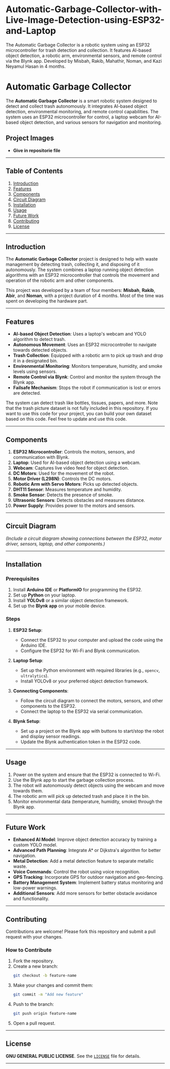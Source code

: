 # Automatic-Garbage-Collector-with-Live-Image-Detection-using-ESP32-and-Laptop
The Automatic Garbage Collector is a robotic system using an ESP32 microcontroller for trash detection and collection. It features AI-based object detection, a robotic arm, environmental sensors, and remote control via the Blynk app. Developed by Misbah, Rakib, Mahathir, Noman, and Kazi Neyamul Hasan in 4 months.
# Automatic Garbage Collector

The **Automatic Garbage Collector** is a smart robotic system designed to detect and collect trash autonomously. It integrates AI-based object detection, environmental monitoring, and remote control capabilities. The system uses an ESP32 microcontroller for control, a laptop webcam for AI-based object detection, and various sensors for navigation and monitoring.

## Project Images

- **Give in repositorie file**

---

## Table of Contents

1. [Introduction](#introduction)
2. [Features](#features)
3. [Components](#components)
4. [Circuit Diagram](#circuit-diagram)
5. [Installation](#installation)
6. [Usage](#usage)
7. [Future Work](#future-work)
8. [Contributing](#contributing)
9. [License](#license)

---

## Introduction

The **Automatic Garbage Collector** project is designed to help with waste management by detecting trash, collecting it, and disposing of it autonomously. The system combines a laptop running object detection algorithms with an ESP32 microcontroller that controls the movement and operation of the robotic arm and other components.

This project was developed by a team of four members: **Misbah**, **Rakib**, **Abir**, and **Noman**, with a project duration of 4 months. Most of the time was spent on developing the hardware part.

---

## Features

- **AI-based Object Detection**: Uses a laptop's webcam and YOLO algorithm to detect trash.
- **Autonomous Movement**: Uses an ESP32 microcontroller to navigate towards detected objects.
- **Trash Collection**: Equipped with a robotic arm to pick up trash and drop it in a designated bin.
- **Environmental Monitoring**: Monitors temperature, humidity, and smoke levels using sensors.
- **Remote Control via Blynk**: Control and monitor the system through the Blynk app.
- **Failsafe Mechanism**: Stops the robot if communication is lost or errors are detected.

The system can detect trash like bottles, tissues, papers, and more. Note that the trash picture dataset is not fully included in this repository. If you want to use this code for your project, you can build your own dataset based on this code. Feel free to update and use this code.

---

## Components

1. **ESP32 Microcontroller**: Controls the motors, sensors, and communication with Blynk.
2. **Laptop**: Used for AI-based object detection using a webcam.
3. **Webcam**: Captures live video feed for object detection.
4. **DC Motors**: Used for the movement of the robot.
5. **Motor Driver (L298N)**: Controls the DC motors.
6. **Robotic Arm with Servo Motors**: Picks up detected objects.
7. **DHT11 Sensor**: Measures temperature and humidity.
8. **Smoke Sensor**: Detects the presence of smoke.
9. **Ultrasonic Sensors**: Detects obstacles and measures distance.
10. **Power Supply**: Provides power to the motors and sensors.

---

## Circuit Diagram

*(Include a circuit diagram showing connections between the ESP32, motor driver, sensors, laptop, and other components.)*

---

## Installation

### Prerequisites

1. Install **Arduino IDE** or **PlatformIO** for programming the ESP32.
2. Set up **Python** on your laptop.
3. Install **YOLOv8** or a similar object detection framework.
4. Set up the **Blynk app** on your mobile device.

### Steps

1. **ESP32 Setup**:
   - Connect the ESP32 to your computer and upload the code using the Arduino IDE.
   - Configure the ESP32 for Wi-Fi and Blynk communication.

2. **Laptop Setup**:
   - Set up the Python environment with required libraries (e.g., `opencv`, `ultralytics`).
   - Install YOLOv8 or your preferred object detection framework.

3. **Connecting Components**:
   - Follow the circuit diagram to connect the motors, sensors, and other components to the ESP32.
   - Connect the laptop to the ESP32 via serial communication.

4. **Blynk Setup**:
   - Set up a project on the Blynk app with buttons to start/stop the robot and display sensor readings.
   - Update the Blynk authentication token in the ESP32 code.

---

## Usage

1. Power on the system and ensure that the ESP32 is connected to Wi-Fi.
2. Use the Blynk app to start the garbage collection process.
3. The robot will autonomously detect objects using the webcam and move towards them.
4. The robotic arm will pick up detected trash and place it in the bin.
5. Monitor environmental data (temperature, humidity, smoke) through the Blynk app.

---

## Future Work

- **Enhanced AI Model**: Improve object detection accuracy by training a custom YOLO model.
- **Advanced Path Planning**: Integrate A* or Dijkstra's algorithm for better navigation.
- **Metal Detection**: Add a metal detection feature to separate metallic waste.
- **Voice Commands**: Control the robot using voice recognition.
- **GPS Tracking**: Incorporate GPS for outdoor navigation and geo-fencing.
- **Battery Management System**: Implement battery status monitoring and low-power warnings.
- **Additional Sensors**: Add more sensors for better obstacle avoidance and functionality.

---

## Contributing

Contributions are welcome! Please fork this repository and submit a pull request with your changes.

### How to Contribute

1. Fork the repository.
2. Create a new branch:
   ```bash
   git checkout -b feature-name
   ```
3. Make your changes and commit them:
   ```bash
   git commit -m "Add new feature"
   ```
4. Push to the branch:
   ```bash
   git push origin feature-name
   ```
5. Open a pull request.

---

## License

**GNU GENERAL PUBLIC LICENSE**. See the [`LICENSE`](./LICENSE) file for details.


---
